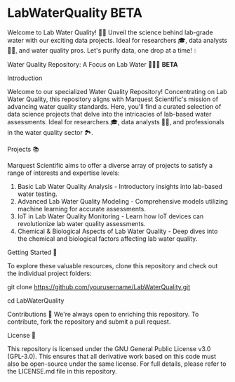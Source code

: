 # LabWaterQuality **BETA**

Welcome to Lab Water Quality! 🌊🔬 Unveil the science behind lab-grade water with our exciting data projects. Ideal for researchers 🎓, data analysts 👩‍💻, and water quality pros. Let's purify data, one drop at a time! 💧

Water Quality Repository: A Focus on Lab Water 🌊💧🔬  **BETA**

Introduction

Welcome to our specialized Water Quality Repository! Concentrating on Lab Water Quality, this repository aligns with Marquest Scientific's mission of advancing water quality standards. Here, you'll find a curated selection of data science projects that delve into the intricacies of lab-based water assessments. Ideal for researchers 🎓, data analysts 👩‍💻, and professionals in the water quality sector 🏞️.

Projects 📚

Marquest Scientific aims to offer a diverse array of projects to satisfy a range of interests and expertise levels:

1. Basic Lab Water Quality Analysis - Introductory insights into lab-based water testing.
2. Advanced Lab Water Quality Modeling - Comprehensive models utilizing machine learning for accurate assessments.
3. IoT in Lab Water Quality Monitoring - Learn how IoT devices can revolutionize lab water quality assessments.
4. Chemical & Biological Aspects of Lab Water Quality - Deep dives into the chemical and biological factors affecting lab water quality.
   
Getting Started 🚀

To explore these valuable resources, clone this repository and check out the individual project folders:

git clone https://github.com/yourusername/LabWaterQuality.git

cd LabWaterQuality

Contributions 🤝
We're always open to enriching this repository. To contribute, fork the repository and submit a pull request.

License 📄

This repository is licensed under the GNU General Public License v3.0 (GPL-3.0). This ensures that all derivative work based on this code must also be open-source under the same license. For full details, please refer to the LICENSE.md file in this repository.
